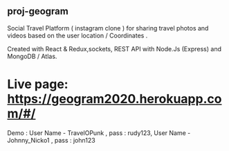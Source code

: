 ## proj-geogram
Social Travel Platform ( instagram clone ) for sharing travel photos and videos based on the user location / Coordinates .

Created with React & Redux,sockets, REST API with Node.Js (Express) and MongoDB / Atlas.

# Live page: https://geogram2020.herokuapp.com/#/
Demo :  User Name - TravelOPunk , pass : rudy123,
        User Name - Johnny_Nicko1 , pass : john123
